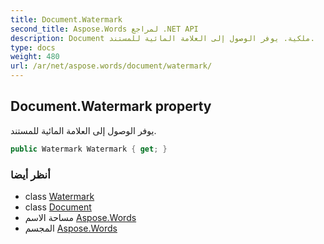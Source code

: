 ```yaml
---
title: Document.Watermark
second_title: Aspose.Words لمراجع .NET API
description: Document ملكية. يوفر الوصول إلى العلامة المائية للمستند.
type: docs
weight: 480
url: /ar/net/aspose.words/document/watermark/
---
```

## Document.Watermark property

يوفر الوصول إلى العلامة المائية للمستند.

```csharp
public Watermark Watermark { get; }
```

### أنظر أيضا

* class [Watermark](../../watermark/)
* class [Document](../)
* مساحة الاسم [Aspose.Words](../../document/)
* المجسم [Aspose.Words](../../../)


